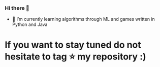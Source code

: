 ### Hi there 👋
- 🌱 I’m currently learning algorithms through ML and games written in Python and Java
# If you want to stay tuned do not hesitate to tag ⭐ my repository :) 

<!--
**krzysztofzielinski94/krzysztofzielinski94** is a ✨ _special_ ✨ repository because its `README.md` (this file) appears on your GitHub profile.

Here are some ideas to get you started:

- 🔭 I’m currently working on ...
- 🌱 I’m currently learning ...
- 👯 I’m looking to collaborate on ...
- 🤔 I’m looking for help with ...
- 💬 Ask me about ...
- 📫 How to reach me: ...
- 😄 Pronouns: ...
- ⚡ Fun fact: ...
-->
